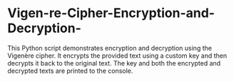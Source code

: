 # Vigen-re-Cipher-Encryption-and-Decryption-
This Python script demonstrates encryption and decryption using the Vigenère cipher. It encrypts the provided text using a custom key and then decrypts it back to the original text. The key and both the encrypted and decrypted texts are printed to the console.
